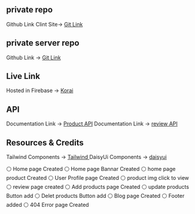 ## private repo

Github Link Clint Site-> [Git Link ](https://github.com/Porgramming-Hero-web-course/b6a11-service-review-client-side-mdalauddin45)

## private server repo

Github Link -> [Git Link](https://github.com/Porgramming-Hero-web-course/b6a11-service-review-client-side-mdalauddin45)

## Live Link

Hosted in Firebase -> [Korai](https://korai-cox.web.app/)

## API

Documentation Link -> [Product API](https://assignment-11-server-kappa.vercel.app/product/)
Documentation Link -> [review API](https://assignment-11-server-kappa.vercel.app/review/)

## Resources & Credits

Tailwind Components -> [Tailwind ](https://tailwindcss.com/)
DaisyUi Components -> [daisyui](https://daisyui.com/)

⚪ Home page Created
⚪ Home page Bannar Created
⚪ home page product Created
⚪ User Profile page Created
⚪ product img click to view
⚪ review page created
⚪ Add products page Created
⚪ update products Button add
⚪ Delet products Button add
⚪ Blog page Created
⚪ Footer added
⚪ 404 Error page Created
